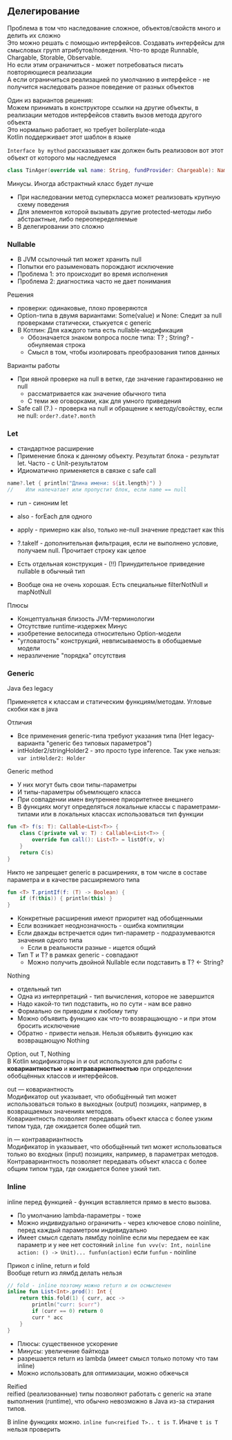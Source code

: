 ## Делегирование

Проблема в том что наследование сложное, объектов/свойств много и делить их сложно\
Это можно решать с помощью интерфейсов. Создавать интерфейсы для смысловых групп атрибутов/поведения.
Что-то вроде Runnable, Chargable, Storable, Observable. \
Но если этим ограничиться - может потребоваться писать повторяющиеся реализации\
А если ограничиться реализацией по умолчанию в интерфейсе - не получится наследовать разное поведение от разных объектов


Один из вариантов решения:\
Можем принимать в конструкторе ссылки на другие объекты, в реализации методов интерфейсов ставить вызов метода другого объекта\
Это нормально работает, но требует boilerplate-кода\
Kotlin поддерживает этот шаблон в языке

`Interface by mуthod` рассказывает как должен быть реализовон вот этот объект от которого мы наследуемся
```kotlin
class TinAger(override val name: String, fundProvider: Chargeable): Named, Chargeable by fundProvider 
```


Минусы. Иногда абстрактный класс будет лучше
* При наследовании метод суперкласса может реализовать крупную схему поведения
* Для элементов которой вызывать другие protected-методы либо абстрактные, либо переопеределяемые
* В делегировании это сложно


### Nullable
* В JVM ссылочный тип может хранить null 
* Попытки его разыменовать порождают исключение
* Проблема 1: это происходит во время исполнения
* Проблема 2: диагностика часто не дает понимания

Решения
* проверки: одинаковые, плохо проверяются
* Option-типа в двумя вариантами: Some(value) и None: Следит за null проверками статически, стыкуется с generic
* В Котлин: Для каждого типа есть nullable-модификация 
  * Обозначается знаком вопроса после типа: T? ; String? - обнуляемая строка
  * Смысл в том, чтобы изолировать преобразования типов данных


Варианты работы
* При явной проверке на null в ветке, где значение гарантированно не null
  * рассматривается как значение обычного типа 
  * С теми же оговорками, как для умного приведения 
* Safe call (?.) - проверка на null и обращение к методу/свойству, если не null: `order?.date?.month`


### Let
* стандартное расширение
* Применение блока к данному объекту. Результат блока - результат let. Часто - с Unit-результатом
* Идиоматично применяется в связке с safe call
```kotlin
name?.let { println("Длина имени: ${it.length}") }
//    Или напечатает или пропустит блок, если name == null
```


* run - синоним let
* also - forEach для одного
* apply - примерно как also, только не-null значение предстает как this
* ?.takeIf - дополнительная фильтрация, если не выполнено условие, получаем null. Прочитает строку как целое


* Есть отдельная конструкция - (!!) Принудительное приведение nullable в обычный тип
* Вообще она не очень хорошая. Есть специальные filterNotNull и mapNotNull


Плюсы
* Концептуальная близость JVM-терминологии 
* Отсутствие runtime-издержек 
Минус
* изобретение велосипеда относительно Option-модели
* "угловатость" конструкций, невписываемость в обобщаемые модели 
* неразличение "порядка" отсутствия


### Generic
Java без legacy

Применяется к классам и статическим функциям/методам. Угловые скобки как в java

Отличия
* Все применения generic-типа требуют указания типа (Нет legacy-варианта "generic без типовых параметров")
* intHolder2/stringHolder2 - это просто type inference. Так уже нельзя: `var intHolder2: Holder`


Generic method
* У них могут быть свои типы-параметры
* И типы-параметры объемлющего класса
* При совпадении имен внутреннее приоритетнее внешнего 
* В функциях могут определяться локальные классы с параметрами-типами или в локальных классах использоваться тип функции
```kotlin
fun <T> f(s: T): Callable<List<T>> {
    class C(private val v: T) : Callable<List<T>> {
        override fun call(): List<T> = listOf(v, v)
    }
    return C(s)
}
```

Никто не запрещает generic в расширениях, в том числе в составе параметра и в качестве расширяемого типа
```kotlin
fun <T> T.printIf(f: (T) -> Boolean) { 
    if (f(this)) { println(this) } 
}
```
* Конкретные расширения имеют приоритет над обобщенными
* Если возникает неоднозначность - ошибка компиляции
* Если дважды встречается один тип-параметр - подразумеваются значения одного типа 
  * Если в реальности разные - ищется общий
* Тип T и T? в рамках generic - совпадают
  * Можно получить двойной Nullable если подставить в T? <- String?


Nothing
* отдельный тип
* Одна из интерпретаций - тип вычисления, которое не завершится
* Надо какой-то тип подставить, но по сути - нам все равно
* Формально он приводим к любому типу
* Можно объявить функцию как что-то возвращающую - и при этом бросить исключение
* Обратно - привести нельзя. Нельзя объявить функцию как возвращающую Nothing


Option, out T, Nothing\
В Kotlin модификаторы in и out используются для работы с **ковариантностью** и **контравариантностью** при определении 
обобщённых классов и интерфейсов.

out — ковариантность\
Модификатор out указывает, что обобщённый тип может использоваться только в выходных (output) позициях, например, в 
возвращаемых значениях методов.\
Ковариантность позволяет передавать объект класса с более узким типом туда, где ожидается более общий тип.

in — контравариантность\
Модификатор in указывает, что обобщённый тип может использоваться только во входных (input) позициях, 
например, в параметрах методов.\
Контравариантность позволяет передавать объект класса с более общим типом туда, где ожидается более узкий тип.


### Inline
inline перед функцией - функция вставляется прямо в место вызова.
* По умолчанию lambda-параметры - тоже
* Можно индивидуально ограничить - через ключевое слово noinline, перед каждый параметром индивидуально
* Имеет смысл сделать лямбду noinline если мы передаем ее как параметр и у нее нет состояний
`inline fun vvv(v: Int, noinline action: () -> Unit)... funfun(action)` если `funfun` - noinline 

Прикол с inline, return и fold\
Вообще return из лямбд делать нельзя
```kotlin
// fold - inline поэтому можно return и он осмысленен
inline fun List<Int>.prod(): Int {
    return this.fold(1) { curr, acc ->
        println("curr: $curr")
        if (curr == 0) return 0
        curr * acc
    }
}
```

* Плюсы: существенное ускорение
* Минусы: увеличение байткода
* разрешается return из lambda (имеет смысл только потому что там inline)
* Можно использовать для оптимизации, можно обжечься


Reified\
reified (реализованные) типы позволяют работать с generic на этапе выполнения (runtime), 
что обычно невозможно в Java из-за стирания типов. 

В inline функциях можно. `inline fun<reified T>.. t is T`. Иначе `t is T` нельзя проверить